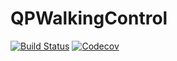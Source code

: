# QPWalkingControl

[![Build Status](https://travis-ci.org/tkoolen/QPWalkingControl.jl.svg?branch=master)](https://travis-ci.com/tkoolen/QPWalkingControl.jl)
[![Codecov](https://codecov.io/gh/tkoolen/QPWalkingControl.jl/branch/master/graph/badge.svg)](https://codecov.io/gh/tkoolen/QPWalkingControl.jl)
